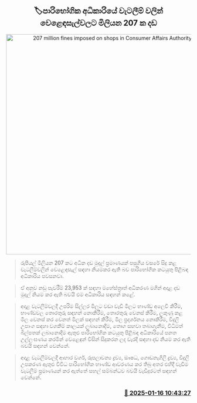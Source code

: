 <p align='center'><b><h2 align='center' title='207 million fines imposed on shops in Consumer Affairs Authority raids'>🏷පාරිභෝගික අධිකාරියේ වැටලීම් වලින් වෙළෙඳසැල්වලට මිලියන 207 ක දඩ</h2></b></p>
<p align='center'><img src='https://helakuru.sgp1.cdn.digitaloceanspaces.com/esana/images/lib/Consumer-Authority-archived.jpg' width='600' alt='207 million fines imposed on shops in Consumer Affairs Authority raids'></p>

> රුපියල් මිලියන 207 කට අධික දඩ මුදල් ප්‍රමාණයක් පසුගිය වසරේ සිදු කළ වැටලීම්වලින් වෙළෙඳසැල් සඳහා නියමකර ඇති බව පාරිභෝගික කටයුතු පිළිබඳ අධිකාරිය පවසනවා.

> ඒ අනුව නඩු පැවරීම් 23,953 ක් සඳහා මහේස්ත්‍රාත් අධිකරණ මගින් අදාළ දඩ මුදල් නියම කර ඇති බවයි එම අධිකාරිය සඳහන් කළේ.

> අදාළ වැටලීම්වලදී උපරිම සිල්ලර මිලට වඩා වැඩි මිලට භාණ්ඩ අලෙවි කිරීම, භාණ්ඩවල තොරතුරු සඳහන් නොකිරීම, තොරතුරු වෙනස් කිරීම, ලකුණු කළ මිල වෙනස් කර වෙනත් මිලක් සඳහන් කිරීම, මිල ප්‍රදර්ශනය නොකිරීම, විදුලි උපාංග සඳහා වගකීම් කාලයක් ලබානොදීම, තොග සඟවා තබාගැනීම, විධිමත් බිල්පතක් ලබානොදීම ඇතුළු පාරිභෝගික කටයුතු පිළිබඳ අධිකාරියේ පනත උල්ලංඝණය කරමින් වෙළෙඳුන් විසින් සිදුකරන ලද වැරදි සඳහා දඩ නියම කර ඇති බවයි සඳහන් වෙන්නේ.

> අදාළ වැටලීම්වලදී ආහාර වර්ග, රූපලාවන්‍ය ද්‍රව්‍ය, ඖෂධ, ගොඩනැගිලි ද්‍රව්‍ය, විදුලි උපකරණ ඇතුළු විවිධ පාරිභෝගික භාණ්ඩ ආවරණය කර තිබු අතර එහිදී වැඩිම වැටලීම් ප්‍රමාණයන් කර ඇත්තේ සහල් සම්බන්ධව බවයි වැඩිදුරටත් සඳහන් වෙන්නේ. 



<h3 align='right'><a href='https://www.helakuru.lk/esana/p/106617/'>📅 2025-01-16 10:43:27</a></h3>
